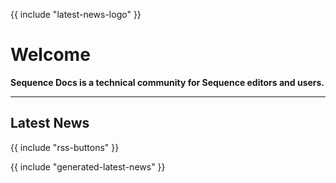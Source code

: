 {{ include "latest-news-logo" }}

# Welcome

**Sequence Docs is a technical community for Sequence editors and users.**


---

## Latest News

{{ include "rss-buttons" }}

{{ include "generated-latest-news" }}
